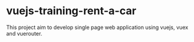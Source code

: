 # vuejs-training-rent-a-car
This project aim to develop single page web application using vuejs, vuex and vuerouter.
